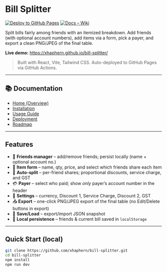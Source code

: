 # Bill Splitter

[![Deploy to GitHub Pages](https://github.com/xhaphern/bill-splitter/actions/workflows/deploy.yml/badge.svg)](https://github.com/xhaphern/bill-splitter/actions/workflows/deploy.yml)
[![Docs – Wiki](https://img.shields.io/badge/docs-wiki-brightgreen.svg)](https://github.com/xhaphern/bill-splitter/wiki)

Split bills fairly among friends with an itemized breakdown. Add friends (with optional account numbers), add items via a form, pick a payer, and export a clean PNG/JPEG of the final table.

**Live demo:** https://xhaphern.github.io/bill-splitter/

> Built with React, Vite, Tailwind CSS. Auto-deployed to GitHub Pages via GitHub Actions.

---

## 📚 Documentation

- [Home (Overview)](https://github.com/xhaphern/bill-splitter/wiki)
- [Installation](https://github.com/xhaphern/bill-splitter/wiki/Installation)
- [Usage Guide](https://github.com/xhaphern/bill-splitter/wiki/Usage-Guide)
- [Deployment](https://github.com/xhaphern/bill-splitter/wiki/Deployment)
- [Roadmap](https://github.com/xhaphern/bill-splitter/wiki/Roadmap)

---

## Features

- 👥 **Friends manager** – add/remove friends; persist locally (name + optional account no.)
- 🧾 **Item form** – name, qty, price, and select which friends share each item
- 🧮 **Auto-split** – per-friend shares; proportional discounts, service charge, and GST
- 💳 **Payer** – select who paid; show *only* payer’s account number in the header
- 🧰 **Settings** – currency, Discount 1, Service Charge, Discount 2, GST
- 📤 **Export** – one-click PNG/JPEG export of the final table (no Edit/Delete buttons in export)
- 💾 **Save/Load** – export/import JSON snapshot
- 🧠 **Local persistence** – friends & current bill saved in `localStorage`

---

## Quick Start (local)

```bash
git clone https://github.com/xhaphern/bill-splitter.git
cd bill-splitter
npm install
npm run dev

